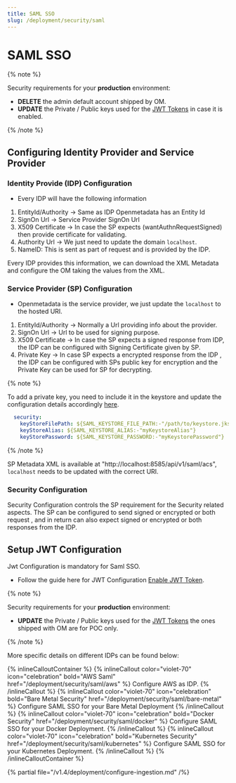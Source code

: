 ```yaml
---
title: SAML SSO
slug: /deployment/security/saml
---
```


# SAML SSO

{% note %}

Security requirements for your **production** environment:
- **DELETE** the admin default account shipped by OM.
- **UPDATE** the Private / Public keys used for the [JWT Tokens](/deployment/security/enable-jwt-tokens) in case it is enabled.

{% /note %}

## Configuring Identity Provider and Service Provider

### Identity Provide (IDP) Configuration

- Every IDP will have the following information

1. EntityId/Authority -> Same as IDP Openmetadata has an Entity Id
2. SignOn Url -> Service Provider SignOn Url
3. X509 Certificate -> In case the SP expects (wantAuthnRequestSigned) then provide certificate for validating.
4. Authority Url -> We just need to update the domain `localhost`.
5. NameID: This is sent as part of request and is provided by the IDP.

Every IDP provides this information, we can download the XML Metadata and configure the OM taking the values from the XML.

### Service Provider (SP) Configuration

- Openmetadata is the service provider, we just update the `localhost` to the hosted URI.

1. EntityId/Authority -> Normally a Url providing info about the provider.
2. SignOn Url -> Url to be used for signing purpose.
3. X509 Certificate -> In case the SP expects a signed response from IDP, the IDP can be configured with Signing Certificate given by SP.
4. Private Key -> In case SP expects a encrypted response from the IDP , the IDP can be  configured with SPs public key for encryption and the Private Key can be used for SP for decrypting.

{% note %}

To add a private key, you need to include it in the keystore and update the configuration details accordingly [here](https://github.com/open-metadata/OpenMetadata/blob/main/conf/openmetadata.yaml#L219).

```yaml
  security:
    keyStoreFilePath: ${SAML_KEYSTORE_FILE_PATH:-"/path/to/keystore.jks"}
    keyStoreAlias: ${SAML_KEYSTORE_ALIAS:-"myKeystoreAlias"}
    keyStorePassword: ${SAML_KEYSTORE_PASSWORD:-"myKeystorePassword"}
```

{% /note %}

SP Metadata XML is available at "http://localhost:8585/api/v1/saml/acs", `localhost` needs to be updated with the correct URI.

### Security Configuration

Security Configuration controls the SP requirement for the Security related aspects.
The SP can be configured to send signed or encrypted or both request , and in return can also expect 
signed or encrypted or both responses from the IDP.

## Setup JWT Configuration

Jwt Configuration is mandatory for Saml SSO.

- Follow the guide here for JWT Configuration [Enable JWT Token](/deployment/security/enable-jwt-tokens).

{% note %}

Security requirements for your **production** environment:
- **UPDATE** the Private / Public keys used for the [JWT Tokens](/deployment/security/enable-jwt-tokens) the ones shipped with OM are for POC only.

{% /note %}

More specific details on different IDPs can be found below:

{% inlineCalloutContainer %}
  {% inlineCallout
    color="violet-70"
    icon="celebration"
    bold="AWS Saml"
    href="/deployment/security/saml/aws" %}
    Configure AWS as IDP.
  {% /inlineCallout %}
  {% inlineCallout
    color="violet-70"
    icon="celebration"
    bold="Bare Metal Security"
    href="/deployment/security/saml/bare-metal" %}
    Configure SAML SSO for your Bare Metal Deployment
  {% /inlineCallout %}
  {% inlineCallout
    color="violet-70"
    icon="celebration"
    bold="Docker Security"
    href="/deployment/security/saml/docker" %}
    Configure SAML SSO for your Docker Deployment.
  {% /inlineCallout %}
  {% inlineCallout
    color="violet-70"
    icon="celebration"
    bold="Kubernetes Security"
    href="/deployment/security/saml/kubernetes" %}
    Configure SAML SSO for your Kubernetes Deployment.
  {% /inlineCallout %}
{% /inlineCalloutContainer %}

{% partial file="/v1.4/deployment/configure-ingestion.md" /%}
